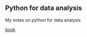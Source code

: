 ## Python for data analysis
My notes on python for data analysis

[book](http://akamaicovers.oreilly.com/images/0636920023784/lrg.jpg)